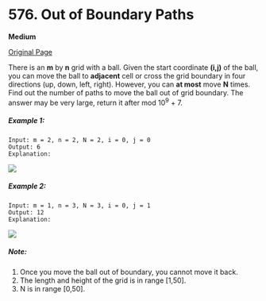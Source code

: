 # 576. Out of Boundary Paths

**Medium**

[Original Page](https://leetcode.com/problems/out-of-boundary-paths/)

There is an **m** by **n** grid with a ball. Given the start coordinate **(i,j)** of the ball, you can move the ball to **adjacent** cell or cross the grid boundary in four directions (up, down, left, right). However, you can **at most** move **N** times. Find out the number of paths to move the ball out of grid boundary. The answer may be very large, return it after mod 10<sup>9</sup> + 7.

##### Example 1:
```
Input: m = 2, n = 2, N = 2, i = 0, j = 0
Output: 6
Explanation:
```
![](https://assets.leetcode.com/uploads/2018/10/13/out_of_boundary_paths_1.png)

##### Example 2: 
```
Input: m = 1, n = 3, N = 3, i = 0, j = 1
Output: 12
Explanation:
```
![](https://assets.leetcode.com/uploads/2018/10/12/out_of_boundary_paths_2.png)

##### Note:
1. Once you move the ball out of boundary, you cannot move it back.
2. The length and height of the grid is in range [1,50].
3. N is in range [0,50].
